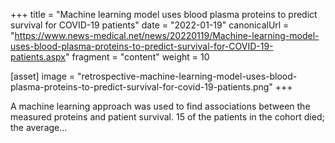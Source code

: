 +++
title = "Machine learning model uses blood plasma proteins to predict survival for COVID-19 patients"
date = "2022-01-19"
canonicalUrl = "https://www.news-medical.net/news/20220119/Machine-learning-model-uses-blood-plasma-proteins-to-predict-survival-for-COVID-19-patients.aspx"
fragment = "content"
weight = 10

[asset]
    image = "retrospective-machine-learning-model-uses-blood-plasma-proteins-to-predict-survival-for-covid-19-patients.png"
+++

A machine learning approach was used to find associations between the 
measured proteins and patient survival. 15 of the patients in the cohort 
died; the average...
